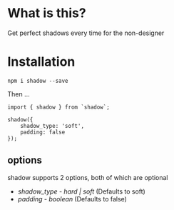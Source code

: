 # What is this?

Get perfect shadows every time for the non-designer

# Installation

`npm i shadow --save`

Then ...

```
import { shadow } from `shadow`;

shadow({
    shadow_type: 'soft',
    padding: false
});
```

## options

shadow supports 2 options, both of which are optional

- *shadow_type* - _hard | soft_ (Defaults to soft)
- *padding* - _boolean_ (Defaults to false)